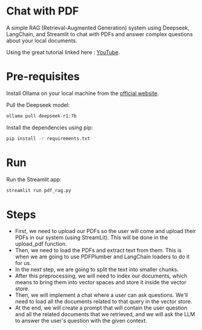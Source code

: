 # Chat with PDF
A simple RAG (Retrieval-Augmented Generation) system using Deepseek, LangChain, and Streamlit to chat with PDFs and answer complex questions about your local documents.

Using the great tutorial linked here : [YouTube](https://youtu.be/M6vZ6b75p9k).

# Pre-requisites
Install Ollama on your local machine from the [official website](https://ollama.com/).

Pull the Deepseek model:

```bash
ollama pull deepseek-r1:7b
```

Install the dependencies using pip:

```bash
pip install -r requirements.txt
```

# Run
Run the Streamlit app:

```bash
streamlit run pdf_rag.py
```


# Steps

- First, we need to upload our PDFs so the user will come and upload their PDFs in our system (using StreamLit). This will be done in the upload_pdf function.
- Then, we need to load the PDFs and extract text from them. This is when we are going to use PDFPlumber and LangChain loaders to do it for us.
- In the next step, we are going to split the text into smaller chunks.
- After this preprocessing, we will need to index our documents, which means to bring them into vector spaces and store it inside the vector store.
- Then, we will implement a chat where a user can ask questions. We'll need to load all the documents related to that query in the vector store.
- At the end, we will create a prompt that will contain the user question and all the related documents that we retrieved, and we will ask the LLM to answer the user's question with the given context.